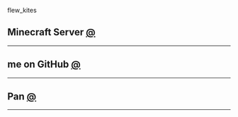 flew_kites


## Minecraft Server [@](https://kites262.github.io/mc) 
---
## me on GitHub [@](https://github.com/kites262)
---
## Pan [@](http://kites262.ysepan.com/)
---